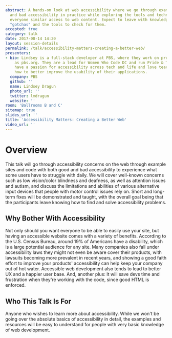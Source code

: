 ```yaml
---
abstract: A hands-on look at web accessibility where we go through examples of good
  and bad accessibility in practice while exploring the tools and techniques to give
  everyone similar access to web content. Expect to leave with knowledge of many accessibility
  "gotchas" and the tools to check for them.
accepted: true
category: talk
date: 2017-08-14 14:20
layout: session-details
permalink: /talk/accessibility-matters-creating-a-better-web/
presenters:
- bio: Lindsey is a full-stack developer at PBS, where they work on products such
    as pbs.org. They are a lead for Women Who Code DC and run Pride & Tech DC. They
    have a passion for accessibility across tech and life and love teaching others
    how to better improve the usability of their applications.
  company: PBS
  github: ''
  name: Lindsey Dragun
  photo_url: ''
  twitter: lmdragun
  website: ''
room: 'Ballrooms B and C'
sitemap: true
slides_url: ''
title: 'Accessibility Matters: Creating a Better Web'
video_url: ''
---
```


# Overview
This talk will go through accessibility concerns on the web through example sites and code with both good and bad accessibility to experience what some users have to struggle with daily. We will cover well-known concerns such as low vision/color blindness and deafness, as well as attention issues and autism, and discuss the limitations and abilities of various alternative input devices that people with motor control issues rely on. Short and long-term fixes will be demonstrated and taught, with the overall goal being that the participants leave knowing how to find and solve accessibility problems.

## Why Bother With Accessibility
Not only should you want everyone to be able to easily use your site, but having an accessible website comes with a variety of benefits. According to the U.S. Census Bureau, around 19% of Americans have a disability, which is a large potential audience for any site. Many companies also fall under accessibility laws they might not even be aware cover their products, with lawsuits becoming more prevalent in recent years, and showing a good faith effort to improve your products' accessibility can help keep your company out of hot water. Accessible web development also tends to lead to better UX and a happier user base. And, another plus: It will save devs time and frustration when they're working with the code, since good HTML is enforced.

## Who This Talk Is For
Anyone who wishes to learn more about accessibility. While we won't be going over the absolute basics of accessibility in detail, the examples and resources will be easy to understand for people with very basic knowledge of web development.
